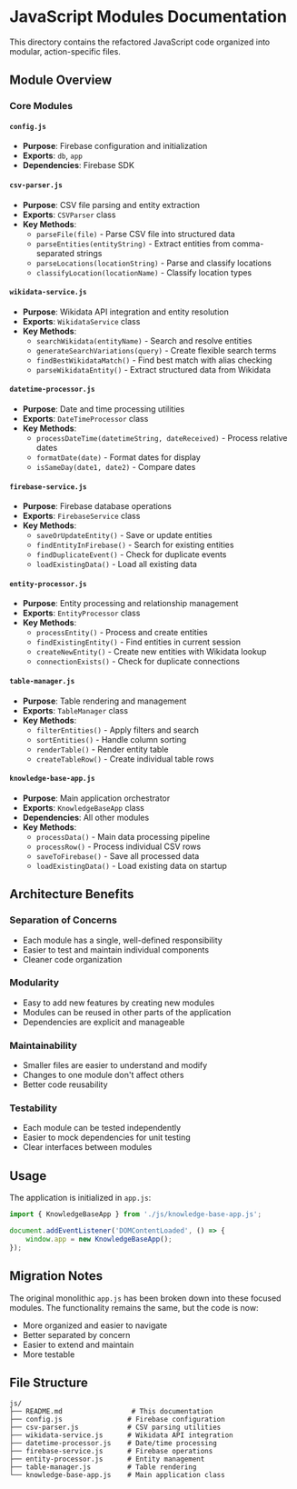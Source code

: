 # JavaScript Modules Documentation

This directory contains the refactored JavaScript code organized into modular, action-specific files.

## Module Overview

### Core Modules

#### `config.js`
- **Purpose**: Firebase configuration and initialization
- **Exports**: `db`, `app`
- **Dependencies**: Firebase SDK

#### `csv-parser.js`
- **Purpose**: CSV file parsing and entity extraction
- **Exports**: `CSVParser` class
- **Key Methods**:
  - `parseFile(file)` - Parse CSV file into structured data
  - `parseEntities(entityString)` - Extract entities from comma-separated strings
  - `parseLocations(locationString)` - Parse and classify locations
  - `classifyLocation(locationName)` - Classify location types

#### `wikidata-service.js`
- **Purpose**: Wikidata API integration and entity resolution
- **Exports**: `WikidataService` class
- **Key Methods**:
  - `searchWikidata(entityName)` - Search and resolve entities
  - `generateSearchVariations(query)` - Create flexible search terms
  - `findBestWikidataMatch()` - Find best match with alias checking
  - `parseWikidataEntity()` - Extract structured data from Wikidata

#### `datetime-processor.js`
- **Purpose**: Date and time processing utilities
- **Exports**: `DateTimeProcessor` class
- **Key Methods**:
  - `processDateTime(datetimeString, dateReceived)` - Process relative dates
  - `formatDate(date)` - Format dates for display
  - `isSameDay(date1, date2)` - Compare dates

#### `firebase-service.js`
- **Purpose**: Firebase database operations
- **Exports**: `FirebaseService` class
- **Key Methods**:
  - `saveOrUpdateEntity()` - Save or update entities
  - `findEntityInFirebase()` - Search for existing entities
  - `findDuplicateEvent()` - Check for duplicate events
  - `loadExistingData()` - Load all existing data

#### `entity-processor.js`
- **Purpose**: Entity processing and relationship management
- **Exports**: `EntityProcessor` class
- **Key Methods**:
  - `processEntity()` - Process and create entities
  - `findExistingEntity()` - Find entities in current session
  - `createNewEntity()` - Create new entities with Wikidata lookup
  - `connectionExists()` - Check for duplicate connections

#### `table-manager.js`
- **Purpose**: Table rendering and management
- **Exports**: `TableManager` class
- **Key Methods**:
  - `filterEntities()` - Apply filters and search
  - `sortEntities()` - Handle column sorting
  - `renderTable()` - Render entity table
  - `createTableRow()` - Create individual table rows

#### `knowledge-base-app.js`
- **Purpose**: Main application orchestrator
- **Exports**: `KnowledgeBaseApp` class
- **Dependencies**: All other modules
- **Key Methods**:
  - `processData()` - Main data processing pipeline
  - `processRow()` - Process individual CSV rows
  - `saveToFirebase()` - Save all processed data
  - `loadExistingData()` - Load existing data on startup

## Architecture Benefits

### Separation of Concerns
- Each module has a single, well-defined responsibility
- Easier to test and maintain individual components
- Cleaner code organization

### Modularity
- Easy to add new features by creating new modules
- Modules can be reused in other parts of the application
- Dependencies are explicit and manageable

### Maintainability
- Smaller files are easier to understand and modify
- Changes to one module don't affect others
- Better code reusability

### Testability
- Each module can be tested independently
- Easier to mock dependencies for unit testing
- Clear interfaces between modules

## Usage

The application is initialized in `app.js`:

```javascript
import { KnowledgeBaseApp } from './js/knowledge-base-app.js';

document.addEventListener('DOMContentLoaded', () => {
    window.app = new KnowledgeBaseApp();
});
```

## Migration Notes

The original monolithic `app.js` has been broken down into these focused modules. The functionality remains the same, but the code is now:

- More organized and easier to navigate
- Better separated by concern
- Easier to extend and maintain
- More testable

## File Structure

```
js/
├── README.md                 # This documentation
├── config.js                # Firebase configuration
├── csv-parser.js            # CSV parsing utilities
├── wikidata-service.js      # Wikidata API integration
├── datetime-processor.js    # Date/time processing
├── firebase-service.js      # Firebase operations
├── entity-processor.js      # Entity management
├── table-manager.js         # Table rendering
└── knowledge-base-app.js    # Main application class
```
